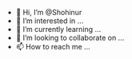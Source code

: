 - 👋 Hi, I’m @Shohinur
- 👀 I’m interested in ...
- 🌱 I’m currently learning ...
- 💞️ I’m looking to collaborate on ...
- 📫 How to reach me ...

<!---
Shohinur/Shohinur is a ✨ special ✨ repository because its `README.md` (this file) appears on your GitHub profile.
You can click the Preview link to take a look at your changes.
--->

